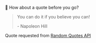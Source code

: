📣 How about a quote before you go?

> You can do it if you believe you can!
>
> <p>- Napoleon Hill</p>

Quote requested from [Random Quotes API](https://github.com/lukePeavey/quotable)
